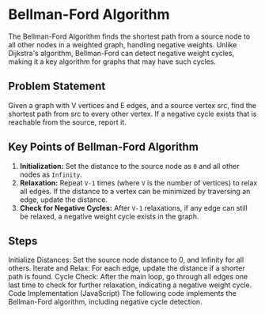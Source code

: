 # Bellman-Ford Algorithm

The Bellman-Ford Algorithm finds the shortest path from a source node to all other nodes in a weighted graph, handling negative weights. Unlike Dijkstra's algorithm, Bellman-Ford can detect negative weight cycles, making it a key algorithm for graphs that may have such cycles.

## Problem Statement

Given a graph with V vertices and E edges, and a source vertex src, find the shortest path from src to every other vertex. If a negative cycle exists that is reachable from the source, report it.

## Key Points of Bellman-Ford Algorithm

1. **Initialization:** Set the distance to the source node as `0` and all other nodes as `Infinity`.
2. **Relaxation:** Repeat `V-1` times (where `V` is the number of vertices) to relax all edges. If the distance to a vertex can be minimized by traversing an edge, update the distance.
3. **Check for Negative Cycles:** After `V-1` relaxations, if any edge can still be relaxed, a negative weight cycle exists in the graph.

## Steps

Initialize Distances: Set the source node distance to 0, and Infinity for all others.
Iterate and Relax: For each edge, update the distance if a shorter path is found.
Cycle Check: After the main loop, go through all edges one last time to check for further relaxation, indicating a negative weight cycle.
Code Implementation (JavaScript)
The following code implements the Bellman-Ford algorithm, including negative cycle detection.

